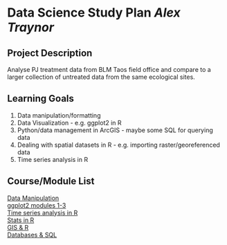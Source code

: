 # Data Science Study Plan *Alex Traynor*

## Project Description
Analyse PJ treatment data from BLM Taos field office and compare to a larger collection of untreated data from the same ecological sites.

## Learning Goals
1. Data manipulation/formatting
2. Data Visualization - e.g. ggplot2 in R
3. Python/data management in ArcGIS - maybe some SQL for querying data
4. Dealing with spatial datasets in R - e.g. importing raster/georeferenced data
5. Time series analysis in R

## Course/Module List
[Data Manipulation](https://www.datacamp.com/courses/dplyr-data-manipulation-r-tutorial)  
[ggplot2 modules 1-3](https://www.datacamp.com/courses/data-visualization-with-ggplot2-1)  
[Time series analysis in R](https://www.datacamp.com/courses/introduction-to-time-series-analysis)  
[Stats in R](https://www.datacamp.com/tracks/statistics-with-r)  
[GIS & R](http://neondataskills.org/spatial-data-gis/)  
[Databases & SQL](http://swcarpentry.github.io/sql-novice-survey/)  
